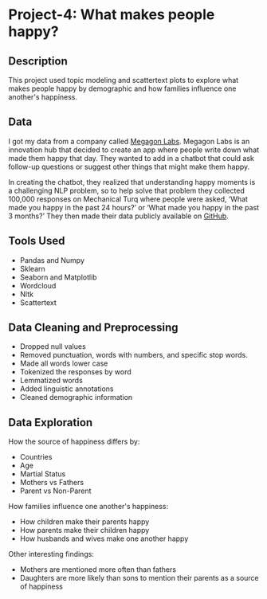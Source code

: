 # Project-4: What makes people happy?
## Description
This project used topic modeling and scattertext plots to explore what makes people happy by demographic and how families influence one another's happiness. 

## Data
I got my data from a company called [Megagon Labs](https://megagon.ai/projects/happydb-a-happiness-database-of-100000-happy-moments/). Megagon Labs is an innovation hub that decided to create an app where people write down what made them happy that day. They wanted to add in a chatbot that could ask follow-up questions or suggest other things that might make them happy.

In creating the chatbot, they realized that understanding happy moments is a challenging NLP problem, so to help solve that problem they collected 100,000 responses on Mechanical Turq where people were asked, ‘What made you happy in the past 24 hours?’ or ‘What made you happy in the past 3 months?’ They then made their data publicly available on [GitHub](https://github.com/megagonlabs/HappyDB).

## Tools Used
* Pandas and Numpy
* Sklearn
* Seaborn and Matplotlib
* Wordcloud
* Nltk
* Scattertext

## Data Cleaning and Preprocessing
* Dropped null values
* Removed punctuation, words with numbers, and specific stop words. 
* Made all words lower case
* Tokenized the responses by word
* Lemmatized words
* Added linguistic annotations
* Cleaned demographic information

## Data Exploration
How the source of happiness differs by:
* Countries
* Age
* Martial Status
* Mothers vs Fathers
* Parent vs Non-Parent

How families influence one another's happiness:
* How children make their parents happy
* How parents make their children happy
* How husbands and wives make one another happy

Other interesting findings:
* Mothers are mentioned more often than fathers
* Daughters are more likely than sons to mention their parents as a source of happiness
